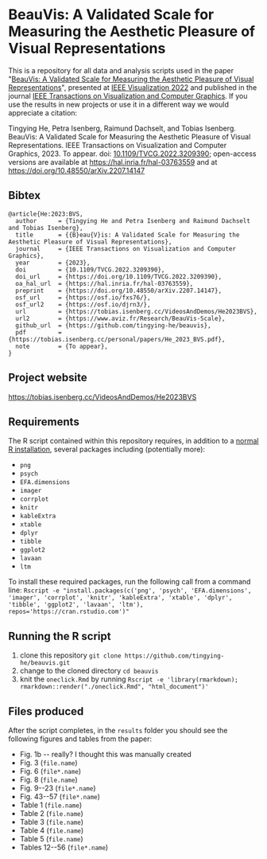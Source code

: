 # BeauVis: A Validated Scale for Measuring the Aesthetic Pleasure of Visual Representations

This is a repository for all data and analysis scripts used in the paper "[BeauVis: A Validated Scale for Measuring the Aesthetic Pleasure of Visual Representations](https://doi.org/10.1109/TVCG.2022.3209390)", presented at [IEEE Visualization 2022](http://ieeevis.org/year/2022/welcome) and published in the journal [IEEE Transactions on Visualization and Computer Graphics](https://ieeexplore.ieee.org/xpl/RecentIssue.jsp?punumber=2945). If you use the results in new projects or use it in a different way we would appreciate a citation:

Tingying He, Petra Isenberg, Raimund Dachselt, and Tobias Isenberg. BeauVis: A Validated Scale for Measuring the Aesthetic Pleasure of Visual Representations. IEEE Transactions on Visualization and Computer Graphics, 2023. To appear. doi: [10.1109/TVCG.2022.3209390](https://doi.org/10.1109/TVCG.2022.3209390); open-access versions are available at https://hal.inria.fr/hal-03763559 and at https://doi.org/10.48550/arXiv.2207.14147

## Bibtex
```
@article{He:2023:BVS,
  author      = {Tingying He and Petra Isenberg and Raimund Dachselt and Tobias Isenberg},
  title       = {{B}eau{V}is: A Validated Scale for Measuring the Aesthetic Pleasure of Visual Representations},
  journal     = {IEEE Transactions on Visualization and Computer Graphics},
  year        = {2023},
  doi         = {10.1109/TVCG.2022.3209390},
  doi_url     = {https://doi.org/10.1109/TVCG.2022.3209390},
  oa_hal_url  = {https://hal.inria.fr/hal-03763559},
  preprint    = {https://doi.org/10.48550/arXiv.2207.14147},
  osf_url     = {https://osf.io/fxs76/},
  osf_url2    = {https://osf.io/djrn3/},
  url         = {https://tobias.isenberg.cc/VideosAndDemos/He2023BVS},
  url2        = {https://www.aviz.fr/Research/BeauVis-Scale},
  github_url  = {https://github.com/tingying-he/beauvis},
  pdf         = {https://tobias.isenberg.cc/personal/papers/He_2023_BVS.pdf},
  note        = {To appear},
}
```

## Project website
https://tobias.isenberg.cc/VideosAndDemos/He2023BVS

## Requirements
The R script contained within this repository requires, in addition to a [normal R installation](https://cran.r-project.org/), several packages including (potentially more):
* ``png``
* ``psych``
* ``EFA.dimensions``
* ``imager``
* ``corrplot``
* ``knitr``
* ``kableExtra``
* ``xtable``
* ``dplyr``
* ``tibble``
* ``ggplot2``
* ``lavaan``
* ``ltm``

To install these required packages, run the following call from a command line:
``Rscript -e "install.packages(c('png', 'psych', 'EFA.dimensions', 'imager', 'corrplot', 'knitr', 'kableExtra', 'xtable', 'dplyr', 'tibble', 'ggplot2', 'lavaan', 'ltm'), repos='https://cran.rstudio.com')"``

## Running the R script
1. clone this repository ``git clone https://github.com/tingying-he/beauvis.git``
2. change to the cloned directory ``cd beauvis``
3. knit the ``oneclick.Rmd`` by running `` Rscript -e 'library(rmarkdown); rmarkdown::render("./oneclick.Rmd", "html_document")' ``

## Files produced
After the script completes, in the ``results`` folder you should see the following figures and tables from the paper:
* Fig. 1b -- really? I thought this was manually created
* Fig. 3 (``file.name``)
* Fig. 6 (``file*.name``)
* Fig. 8 (``file.name``)
* Fig. 9--23 (``file*.name``)
* Fig. 43--57 (``file*.name``)
* Table 1 (``file.name``)
* Table 2 (``file.name``)
* Table 3 (``file.name``)
* Table 4 (``file.name``)
* Table 5 (``file.name``)
* Tables 12--56 (``file*.name``)
